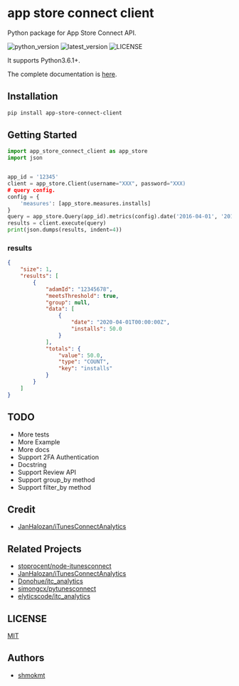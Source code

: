 # app store connect client

Python package for App Store Connect API.

![python_version](https://img.shields.io/pypi/pyversions/app-store-connect-client) ![latest_version](https://img.shields.io/pypi/v/app-store-connect-client)  ![LICENSE](https://img.shields.io/pypi/l/app-store-connect-client)

It supports Python3.6.1+.

The complete documentation is [here](https://github.com/shmokmt/app-store-connect-client/wiki).

## Installation

```bash
pip install app-store-connect-client
```

## Getting Started

```python
import app_store_connect_client as app_store
import json


app_id = '12345'
client = app_store.Client(username="XXX", password="XXX)
# query config.
config = {
    'measures': [app_store.measures.installs]
}
query = app_store.Query(app_id).metrics(config).date('2016-04-01', '2016-04-02')
results = client.execute(query)
print(json.dumps(results, indent=4))
```

### results

```json
{
    "size": 1,
    "results": [
        {
            "adamId": "12345678",
            "meetsThreshold": true,
            "group": null,
            "data": [
                {
                    "date": "2020-04-01T00:00:00Z",
                    "installs": 50.0
                }
            ],
            "totals": {
                "value": 50.0,
                "type": "COUNT",
                "key": "installs"
            }
        }
    ]
}
```

## TODO
* More tests
* More Example
* More docs
* Support 2FA Authentication
* Docstring
* Support Review API
* Support group_by method
* Support filter_by method

## Credit

* [JanHalozan/iTunesConnectAnalytics](https://github.com/JanHalozan/iTunesConnectAnalytics)


## Related Projects

* [stoprocent/node-itunesconnect](https://github.com/stoprocent/node-itunesconnect)
* [JanHalozan/iTunesConnectAnalytics](https://github.com/JanHalozan/iTunesConnectAnalytics)
* [Donohue/itc_analytics](https://github.com/Donohue/itc_analytics)
* [simongcx/pytunesconnect](https://github.com/simongcx/pytunesconnect)
* [elyticscode/itc_analytics](https://github.com/elyticscode/itc_analytics)

## LICENSE

[MIT](https://github.com/shmokmt/app-store-connect-client/blob/master/LICENSE)


## Authors
* [shmokmt](https://github.com/shmokmt)